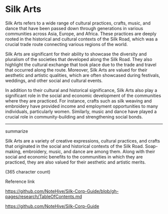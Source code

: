 # Silk Arts

Silk Arts refers to a wide range of cultural practices, crafts, music, and dance that have been passed down through generations in various communities across Asia, Europe, and Africa. These practices are deeply rooted in the historical and cultural contexts of the Silk Road, which was a crucial trade route connecting various regions of the world.

Silk Arts are significant for their ability to showcase the diversity and pluralism of the societies that developed along the Silk Road. They also highlight the cultural exchange that took place due to the trade and travel that occurred along the route. Moreover, Silk Arts are valued for their aesthetic and artistic qualities, which are often showcased during festivals, weddings, and other social and cultural events.

In addition to their cultural and historical significance, Silk Arts also play a significant role in the social and economic development of the communities where they are practiced. For instance, crafts such as silk weaving and embroidery have provided income and employment opportunities to many individuals, particularly women. Similarly, music and dance have played a crucial role in community-building and strengthening social bonds.



-----


summarize

Silk Arts are a variety of creative expressions, cultural practices, and crafts that originated in the social and historical contexts of the Silk Road. Soap-making, embroidery, music, and dance are among them. Along with their social and economic benefits to the communities in which they are practiced, they are also valued for their aesthetic and artistic merits.

(365 character count)

Reference link

https://github.com/NoteHive/Silk-Corp-Guide/blob/gh-pages/research/TableOfContents.md

https://github.com/NoteHive/Silk-Corp-Guide
